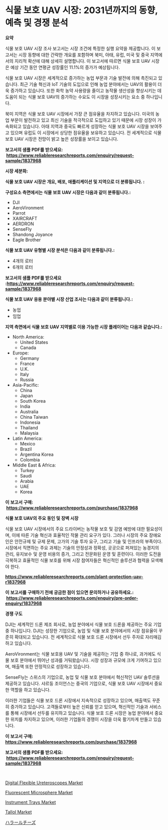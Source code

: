 <p><h1>식물 보호 UAV 시장: 2031년까지의 동향, 예측 및 경쟁 분석</h1></p><p><strong>요약</strong></p>
<p><p>식물 보호 UAV 시장 조사 보고서는 시장 조건에 특정한 실행 요약을 제공합니다. 이 보고서는 시장 동향에 대한 간략한 개요를 포함하며 북미, 아태, 유럽, 미국 및 중국 지역에서의 지리적 확산에 대해 상세히 설명합니다. 이 보고서에 따르면 식물 보호 UAV 시장은 예상 기간 동안 연평균 성장률인 11.1%의 증가가 예상됩니다.</p><p>식물 보호 UAV 시장은 세계적으로 증가하는 농업 부문과 기술 발전에 의해 촉진되고 있습니다. 최근 기술 혁신과 IoT 기술의 도입으로 인해 농업 분야에서는 UAV의 활용이 더욱 증가하고 있습니다. 또한 화학 농약 사용량을 줄이고 농작물 생산성을 향상시키는 데 도움이 되는 식물 보호 UAV의 증가하는 수요도 이 시장을 성장시키는 요소 중 하나입니다.</p><p>북미 지역은 식물 보호 UAV 시장에서 가장 큰 점유율을 차지하고 있습니다. 미국의 농업 부문이 발전하고 있고 최신 기술을 적극적으로 도입하고 있기 때문에 시장 성장이 가속화되고 있습니다. 아태 지역과 중국도 빠르게 성장하는 식물 보호 UAV 시장을 보여주고 있으며 유럽도 이 시장에서 상당한 점유율을 보유하고 있습니다. 전 세계적으로 식물 보호 UAV 시장은 전망이 밝고 높은 성장률을 보이고 있습니다.</p></p>
<p><strong>보고서의 샘플 PDF를 받으세요: &nbsp;<a href="https://www.reliableresearchreports.com/enquiry/request-sample/1837968">https://www.reliableresearchreports.com/enquiry/request-sample/1837968</a></strong></p>
<p><strong>시장 세분화:</strong></p>
<p><strong> 식물 보호 UAV 시장은 개요, 배포, 애플리케이션 및 지역으로 더 분류됩니다. :</strong></p>
<p><strong>구성요소 측면에서는 식물 보호 UAV 시장은 다음과 같이 분류됩니다.:</strong></p>
<p><ul><li>DJI</li><li>AeroVironment</li><li>Parrot</li><li>XAIRCRAFT</li><li>AERDRON</li><li>SenseFly</li><li>Shandong Joyance</li><li>Eagle Brother</li></ul></p>
<p><strong> 식물 보호 UAV 유형별 시장 분석은 다음과 같이 분류됩니다.:</strong></p>
<p><ul><li>4개의 로터</li><li>6개의 로터</li></ul></p>
<p><strong>보고서의 샘플 PDF를 받으세요 :<a href="https://www.reliableresearchreports.com/enquiry/request-sample/1837968">https://www.reliableresearchreports.com/enquiry/request-sample/1837968</a></strong></p>
<p><strong> 식물 보호 UAV 응용 분야별 시장 산업 조사는 다음과 같이 분류됩니다.:</strong></p>
<p><ul><li>농업</li><li>임업</li></ul></p>
<p><strong>지역 측면에서 식물 보호 UAV 지역별로 이용 가능한 시장 플레이어는 다음과 같습니다.:</strong></p>
<p><ul>
    <li>
        North America:
        <ul>
            <li>United States</li>
            <li>Canada</li>
        </ul>
    </li>
    <li>
        Europe:
        <ul>
            <li>Germany</li>
            <li>France</li>
            <li>U.K.</li>
            <li>Italy</li>
            <li>Russia</li>
        </ul>
    </li>
    <li>
        Asia-Pacific:
        <ul>
            <li>China</li>
            <li>Japan</li>
            <li>South Korea</li>
            <li>India</li>
            <li>Australia</li>
            <li>China Taiwan</li>
            <li>Indonesia</li>
            <li>Thailand</li>
            <li>Malaysia</li>
        </ul>
    </li>
    <li>
        Latin America:
        <ul>
            <li>Mexico</li>
            <li>Brazil</li>
            <li>Argentina Korea</li>
            <li>Colombia</li>
        </ul>
    </li>
    <li>
        Middle East & Africa:
        <ul>
            <li>Turkey</li>
            <li>Saudi</li>
            <li>Arabia</li>
            <li>UAE</li>
            <li>Korea</li>
        </ul>
    </li>
    </ul></p>
<p><strong>이 보고서 구매: &nbsp;<a href="https://www.reliableresearchreports.com/purchase/1837968">https://www.reliableresearchreports.com/purchase/1837968</a></strong></p>
<p><strong>식물 보호 UAV의 주요 동인 및 장벽 시장</strong></p>
<p><p>식물 보호 UAV 시장에서의 주요 드라이버는 농작물 보호 및 감염 예방에 대한 필요성이며, 이에 따른 기술 혁신과 효율적인 작물 관리 요구가 있다. 그러나 시장의 주요 장애요인은 안전규제 및 규제 문제, 고가의 기술 투자 요구, 그리고 기술 및 인프라의 부족이다. 시장에서 직면하는 주요 과제는 기술의 안정성과 정확성, 곳곳으로 퍼져있는 농경지의 관리, 유지보수 및 운영 비용의 증가, 그리고 전문화된 운영 및 훈련이다. 이러한 도전을 극복하고 효율적인 식물 보호를 위해 시장 참여자들은 혁신적인 솔루션과 협력을 모색해야 한다.</p></p>
<p><strong><a href="https://www.reliableresearchreports.com/plant-protection-uav-r1837968">https://www.reliableresearchreports.com/plant-protection-uav-r1837968</a></strong></p>
<p><strong>이 보고서를 구매하기 전에 궁금한 점이 있으면 문의하거나 공유하세요.: &nbsp;<a href="https://www.reliableresearchreports.com/enquiry/pre-order-enquiry/1837968">https://www.reliableresearchreports.com/enquiry/pre-order-enquiry/1837968</a></strong></p>
<p><strong>경쟁 구도</strong></p>
<p><p>DJI는 세계적인 드론 제조 회사로, 농업 분야에서 식물 보호 드론을 제공하는 주요 기업 중 하나입니다. DJI는 성장한 기업으로, 농업 및 식물 보호 분야에서의 시장 점유율이 꾸준히 확대되고 있습니다. 전 세계적으로 식물 보호 드론 시장에서 선두 주자로 자리매김하고 있습니다. </p><p>AeroVironment는 식물 보호용 UAV 및 기술을 제공하는 기업 중 하나로, 과거에도 식물 보호 분야에서 뛰어난 성과를 거둬왔습니다. 시장 성장과 규모에 크게 기여하고 있으며, 매출액 또한 안정적으로 성장하고 있습니다. </p><p>SenseFly는 스위스의 기업으로, 농업 및 식물 보호 분야에서 혁신적인 UAV 솔루션을 제공하고 있습니다. 샤르둥 조이언스는 중국의 기업으로, 식물 보호 UAV 시장에서 중요한 역할을 하고 있습니다.</p><p>이러한 기업들은 식물 보호 드론 시장에서 지속적으로 성장하고 있으며, 매출액도 꾸준히 증가하고 있습니다. 고객들로부터 높은 신뢰를 얻고 있으며, 혁신적인 기술과 서비스를 통해 시장에서 선두를 유지하고 있습니다. 식물 보호 드론 시장은 농업 분야에서 중요한 위치를 차지하고 있으며, 이러한 기업들의 경쟁이 시장을 더욱 활기차게 만들고 있습니다.</p></p>
<p><strong>이 보고서 구매: &nbsp; <a href="https://www.reliableresearchreports.com/purchase/1837968">https://www.reliableresearchreports.com/purchase/1837968</a></strong></p>
<p><strong>보고서의 샘플 PDF를 받으세요: &nbsp;<a href="https://www.reliableresearchreports.com/enquiry/request-sample/1837968">https://www.reliableresearchreports.com/enquiry/request-sample/1837968</a></strong><strong></strong></p>
<p>&nbsp;</p>
<p><p><a href="https://github.com/biheemgalvinlouises6hokrh3h/Market-Research-Report-List-2/blob/main/digital-flexible-ureteroscopes-market.md">Digital Flexible Ureteroscopes Market</a></p><p><a href="https://www.linkedin.com/pulse/fluorescent-microsphere-market-size-share-amp-trends-analysis-qsrle?trackingId=VUDOeLC0cW1TYIfDzYQEVw%3D%3D">Fluorescent Microsphere Market</a></p><p><a href="https://github.com/guneycigdem35/Market-Research-Report-List-2/blob/main/instrument-trays-market.md">Instrument Trays Market</a></p><p><a href="https://www.linkedin.com/pulse/tallol-market-share-amp-new-trends-analysis-report-type-fd5nc?trackingId=bxuFiSkzusVidalXkK%2BK6A%3D%3D">Tallol Market</a></p><p><a href="https://github.com/zoetazuur/Market-Research-Report-List-1/blob/main/977415523344.md">ハラールチーズ</a></p></p>